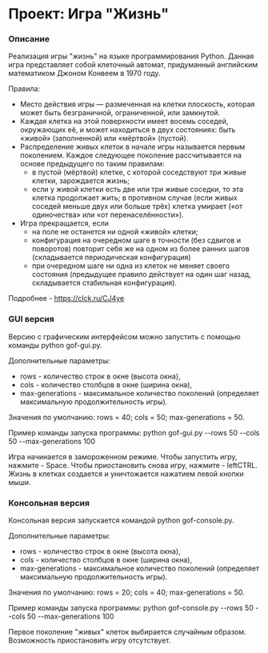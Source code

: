 # Проект: Игра "Жизнь"
### Описание

Реализация игры "жизнь" на языке программирования Python. Данная игра представляет собой клеточный автомат, придуманный английским математиком Джоном Конвеем в 1970 году.

Правила:
- Место действия игры — размеченная на клетки плоскость, которая может быть безграничной, ограниченной, или замкнутой.
- Каждая клетка на этой поверхности имеет восемь соседей, окружающих её, и может находиться в двух состояниях: быть «живой» (заполненной) или «мёртвой» (пустой).
- Распределение живых клеток в начале игры называется первым поколением. Каждое следующее поколение рассчитывается на основе предыдущего по таким правилам:
  - в пустой (мёртвой) клетке, с которой соседствуют три живые клетки, зарождается жизнь;
  - если у живой клетки есть две или три живые соседки, то эта клетка продолжает жить; в противном случае (если живых соседей меньше двух или больше трёх) клетка умирает («от одиночества» или «от перенаселённости»).
- Игра прекращается, если
  - на поле не останется ни одной «живой» клетки;
  - конфигурация на очередном шаге в точности (без сдвигов и поворотов) повторит себя же на одном из более ранних шагов (складывается периодическая конфигурация)
  - при очередном шаге ни одна из клеток не меняет своего состояния (предыдущее правило действует на один шаг назад, складывается стабильная конфигурация).

Подробнее - https://clck.ru/CJ4ye

### GUI версия 

Версию с графическим интерфейсом можно запустить с помощью команды python gof-gui.py.

Дополнительные параметры:
- rows - количество строк в окне (высота окна),
- cols - количество столбцов в окне (ширина окна),
- max-generations - максимальное количество поколений (определяет максимальную продолжительность игры).

Значения по умолчанию: rows = 40; cols = 50; max-generations = 50.

Пример команды запуска программы: python gof-gui.py --rows 50 --cols 50 --max-generations 100 

Игра начинается в замороженном режиме. Чтобы запустить игру, нажмите - Space. Чтобы приостановить снова игру, нажмите - leftCTRL.
Жизнь в клетках создается и уничтожается нажатием левой кнопки мыши.

### Консольная версия

Консольная версия запускается командой python gof-console.py.

Дополнительные параметры:
- rows - количество строк в окне (высота окна),
- cols - количество столбцов в окне (ширина окна),
- max-generations - максимальное количество поколений (определяет максимальную продолжительность игры).

Значения по умолчанию: rows = 20; cols = 40; max-generations = 50.

Пример команды запуска программы: python gof-console.py --rows 50 --cols 50 --max-generations 100 

Первое поколение "живых" клеток выбирается случайным образом. Возможность приостановить игру отсутствует.